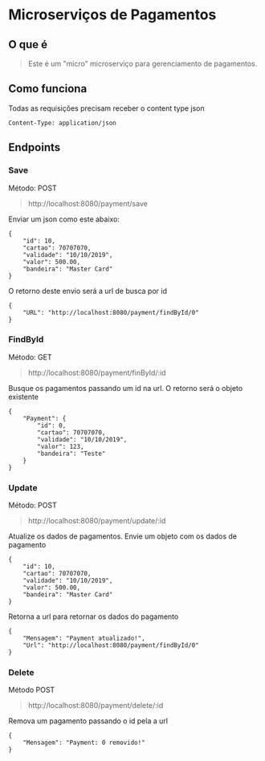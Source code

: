 # Microserviços de Pagamentos
O que é
--
> Este é um "micro" microserviço para gerenciamento de pagamentos.

Como funciona
--
Todas as requisições precisam receber o content type json
```
Content-Type: application/json
```

## Endpoints

### Save
Método: POST
> http://localhost:8080/payment/save

Enviar um json como este abaixo:
```
{
    "id": 10,
    "cartao": 70707070,
    "validade": "10/10/2019",
    "valor": 500.00,
    "bandeira": "Master Card"
}
```

O retorno deste envio será a url de busca por id
```
{
    "URL": "http://localhost:8080/payment/findById/0"
}
```

### FindById
Método: GET
> http://localhost:8080/payment/finById/:id

Busque os pagamentos passando um id na url. O retorno será o objeto existente
```
{
    "Payment": {
        "id": 0,
        "cartao": 70707070,
        "validade": "10/10/2019",
        "valor": 123,
        "bandeira": "Teste"
    }
}
```

### Update
Método: POST
> http://localhost:8080/payment/update/:id

Atualize os dados de pagamentos. Envie um objeto com os dados de pagamento
```
{
    "id": 10,
    "cartao": 70707070,
    "validade": "10/10/2019",
    "valor": 500.00,
    "bandeira": "Master Card"
}
```

Retorna a url para retornar os dados do pagamento
```
{
    "Mensagem": "Payment atualizado!",
    "Url": "http://localhost:8080/payment/findById/0"
}
```

### Delete
Método POST
> http://localhost:8080/payment/delete/:id

Remova um pagamento passando o id pela a url
```
{
    "Mensagem": "Payment: 0 removido!"
}
```
